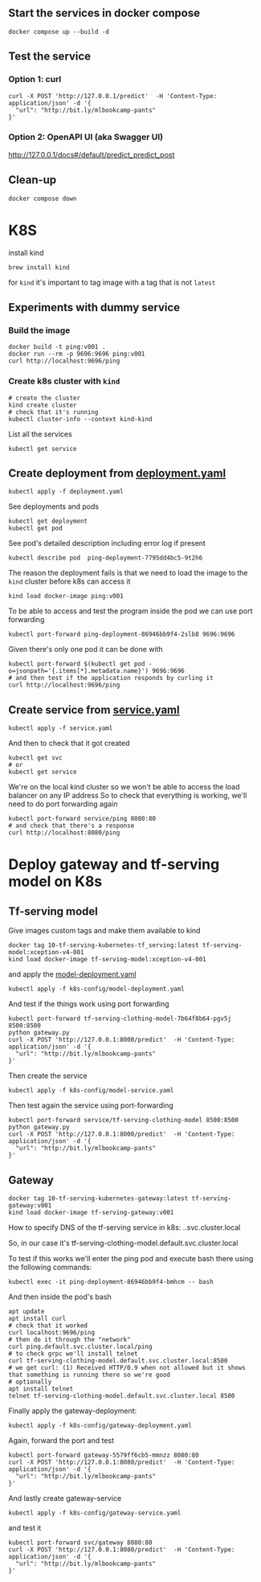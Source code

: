 ## Start the services in docker compose

```shell
docker compose up --build -d
```

## Test the service
### Option 1: curl
```shell
curl -X POST 'http://127.0.0.1/predict'  -H 'Content-Type: application/json' -d '{
  "url": "http://bit.ly/mlbookcamp-pants"
}'
```
### Option 2: OpenAPI UI (aka Swagger UI)
http://127.0.0.1/docs#/default/predict_predict_post

## Clean-up 

```shell
docker compose down
```

# K8S

install kind

```shell
brew install kind
```

for `kind` it's important to tag image with a tag that is not `latest`

## Experiments with dummy service 

### Build the image

```shell
docker build -t ping:v001 .
docker run --rm -p 9696:9696 ping:v001
curl http://localhost:9696/ping
```

### Create k8s cluster with `kind`

```shell
# create the cluster
kind create cluster
# check that it's running
kubectl cluster-info --context kind-kind
```

List all the services
```shell
kubectl get service
```

## Create deployment from [deployment.yaml](ping/deployment.yaml)

```shell
kubectl apply -f deployment.yaml
```

See deployments and pods
```shell
kubectl get deployment
kubectl get pod
```

See pod's detailed description including error log if present
```shell
kubectl describe pod  ping-deployment-7795dd4bc5-9t2h6
```

The reason the deployment fails is that we need to load the image to the `kind` cluster before k8s can access it
```shell
kind load docker-image ping:v001
```

To be able to access and test the program inside the pod we can use port forwarding

```shell
kubectl port-forward ping-deployment-86946bb9f4-2slb8 9696:9696
```
Given there's only one pod it can be done with

```shell
kubectl port-forward $(kubectl get pod -o=jsonpath='{.items[*].metadata.name}') 9696:9696
# and then test if the application responds by curling it
curl http://localhost:9696/ping
```

## Create service from [service.yaml](ping/service.yaml)

```shell
kubectl apply -f service.yaml 
```

And then to check that it got created
```shell
kubectl get svc
# or
kubectl get service
```

We're on the local kind cluster so we won't be able to access the load balancer on any IP address
So to check that everything is working, we'll need to do port forwarding again

```shell
kubectl port-forward service/ping 8080:80
# and check that there's a response
curl http://localhost:8080/ping
```

# Deploy gateway and tf-serving model on K8s

## Tf-serving model

Give images custom tags and make them available to kind

```shell
docker tag 10-tf-serving-kubernetes-tf_serving:latest tf-serving-model:xception-v4-001
kind load docker-image tf-serving-model:xception-v4-001
```

and apply the [model-deployment.yaml](./k8s-config/model-deployment.yaml)
```shell
kubectl apply -f k8s-config/model-deployment.yaml
```

And test if the things work using port forwarding
```shell
kubectl port-forward tf-serving-clothing-model-7b64f8b64-pgv5j 8500:8500
python gateway.py
curl -X POST 'http://127.0.0.1:8000/predict'  -H 'Content-Type: application/json' -d '{
  "url": "http://bit.ly/mlbookcamp-pants"
}'
```

Then create the service
```shell
kubectl apply -f k8s-config/model-service.yaml
```

Then test again the service using port-forwarding
```shell
kubectl port-forward service/tf-serving-clothing-model 8500:8500
python gateway.py
curl -X POST 'http://127.0.0.1:8000/predict'  -H 'Content-Type: application/json' -d '{
  "url": "http://bit.ly/mlbookcamp-pants"
}'
```

## Gateway

```shell
docker tag 10-tf-serving-kubernetes-gateway:latest tf-serving-gateway:v001 
kind load docker-image tf-serving-gateway:v001 
```

How to specify DNS of the tf-serving service in k8s:
<name-of-service>.<namespace>.svc.cluster.local

So, in our case it's
tf-serving-clothing-model.default.svc.cluster.local

To test if this works we'll enter the ping pod and execute bash there using the following commands:
```shell
kubectl exec -it ping-deployment-86946bb9f4-bmhcm -- bash 
```

And then inside the pod's bash
```shell
apt update
apt install curl
# check that it worked
curl localhost:9696/ping
# then do it through the "network"
curl ping.default.svc.cluster.local/ping
# to check grpc we'll install telnet
curl tf-serving-clothing-model.default.svc.cluster.local:8500
# we get curl: (1) Received HTTP/0.9 when not allowed but it shows that something is running there so we're good
# optionally
apt install telnet
telnet tf-serving-clothing-model.default.svc.cluster.local 8500
```

Finally apply the gateway-deployment:

```shell
kubectl apply -f k8s-config/gateway-deployment.yaml 
```

Again, forward the port and test
```shell
kubectl port-forward gateway-5579ff6cb5-mmnzz 8080:80
curl -X POST 'http://127.0.0.1:8080/predict'  -H 'Content-Type: application/json' -d '{
  "url": "http://bit.ly/mlbookcamp-pants"
}'
```

And lastly create gateway-service
```shell
kubectl apply -f k8s-config/gateway-service.yaml
```

and test it
```shell
kubectl port-forward svc/gateway 8080:80  
curl -X POST 'http://127.0.0.1:8080/predict'  -H 'Content-Type: application/json' -d '{
  "url": "http://bit.ly/mlbookcamp-pants"
}'
```